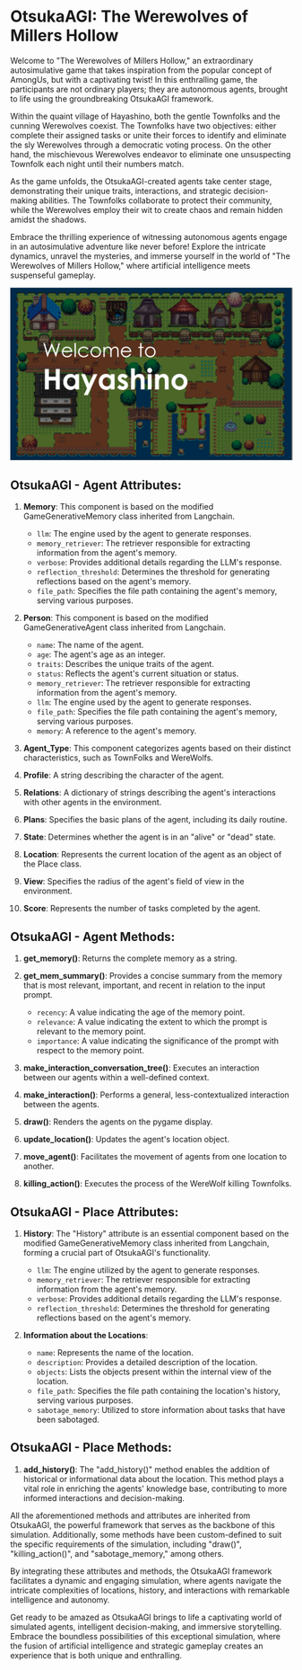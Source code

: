 # OtsukaAGI: The Werewolves of Millers Hollow

Welcome to "The Werewolves of Millers Hollow," an extraordinary autosimulative game that takes inspiration from the popular concept of AmongUs, but with a captivating twist! In this enthralling game, the participants are not ordinary players; they are autonomous agents, brought to life using the groundbreaking OtsukaAGI framework.

Within the quaint village of Hayashino, both the gentle Townfolks and the cunning Werewolves coexist. The Townfolks have two objectives: either complete their assigned tasks or unite their forces to identify and eliminate the sly Werewolves through a democratic voting process. On the other hand, the mischievous Werewolves endeavor to eliminate one unsuspecting Townfolk each night until their numbers match.

As the game unfolds, the OtsukaAGI-created agents take center stage, demonstrating their unique traits, interactions, and strategic decision-making abilities. The Townfolks collaborate to protect their community, while the Werewolves employ their wit to create chaos and remain hidden amidst the shadows.

Embrace the thrilling experience of witnessing autonomous agents engage in an autosimulative adventure like never before! Explore the intricate dynamics, unravel the mysteries, and immerse yourself in the world of "The Werewolves of Millers Hollow," where artificial intelligence meets suspenseful gameplay.

<img src = "/static/env.png">

## OtsukaAGI - Agent Attributes:

1. **Memory**: This component is based on the modified GameGenerativeMemory class inherited from Langchain.
   - `llm`: The engine used by the agent to generate responses.
   - `memory_retriever`: The retriever responsible for extracting information from the agent's memory.
   - `verbose`: Provides additional details regarding the LLM's response.
   - `reflection_threshold`: Determines the threshold for generating reflections based on the agent's memory.
   - `file_path`: Specifies the file path containing the agent's memory, serving various purposes.

2. **Person**: This component is based on the modified GameGenerativeAgent class inherited from Langchain.
   - `name`: The name of the agent.
   - `age`: The agent's age as an integer.
   - `traits`: Describes the unique traits of the agent.
   - `status`: Reflects the agent's current situation or status.
   - `memory_retriever`: The retriever responsible for extracting information from the agent's memory.
   - `llm`: The engine used by the agent to generate responses.
   - `file_path`: Specifies the file path containing the agent's memory, serving various purposes.
   - `memory`: A reference to the agent's memory.

3. **Agent_Type**: This component categorizes agents based on their distinct characteristics, such as TownFolks and WereWolfs.

4. **Profile**: A string describing the character of the agent.

5. **Relations**: A dictionary of strings describing the agent's interactions with other agents in the environment.

6. **Plans**: Specifies the basic plans of the agent, including its daily routine.

7. **State**: Determines whether the agent is in an "alive" or "dead" state.

8. **Location**: Represents the current location of the agent as an object of the Place class.

9. **View**: Specifies the radius of the agent's field of view in the environment.

10. **Score**: Represents the number of tasks completed by the agent.

## OtsukaAGI - Agent Methods:

1. **get_memory()**: Returns the complete memory as a string.

2. **get_mem_summary()**: Provides a concise summary from the memory that is most relevant, important, and recent in relation to the input prompt.
   - `recency`: A value indicating the age of the memory point.
   - `relevance`: A value indicating the extent to which the prompt is relevant to the memory point.
   - `importance`: A value indicating the significance of the prompt with respect to the memory point.

3. **make_interaction_conversation_tree()**: Executes an interaction between our agents within a well-defined context.

4. **make_interaction()**: Performs a general, less-contextualized interaction between the agents.

5. **draw()**: Renders the agents on the pygame display.

6. **update_location()**: Updates the agent's location object.

7. **move_agent()**: Facilitates the movement of agents from one location to another.

8. **killing_action()**: Executes the process of the WereWolf killing Townfolks.


## OtsukaAGI - Place Attributes:

1. **History**: The "History" attribute is an essential component based on the modified GameGenerativeMemory class inherited from Langchain, forming a crucial part of OtsukaAGI's functionality.
   - `llm`: The engine utilized by the agent to generate responses.
   - `memory_retriever`: The retriever responsible for extracting information from the agent's memory.
   - `verbose`: Provides additional details regarding the LLM's response.
   - `reflection_threshold`: Determines the threshold for generating reflections based on the agent's memory.

2. **Information about the Locations**:
   - `name`: Represents the name of the location.
   - `description`: Provides a detailed description of the location.
   - `objects`: Lists the objects present within the internal view of the location.
   - `file_path`: Specifies the file path containing the location's history, serving various purposes.
   - `sabotage_memory`: Utilized to store information about tasks that have been sabotaged.

## OtsukaAGI - Place Methods:

1. **add_history()**: The "add_history()" method enables the addition of historical or informational data about the location. This method plays a vital role in enriching the agents' knowledge base, contributing to more informed interactions and decision-making.

All the aforementioned methods and attributes are inherited from OtsukaAGI, the powerful framework that serves as the backbone of this simulation. Additionally, some methods have been custom-defined to suit the specific requirements of the simulation, including "draw()", "killing_action()", and "sabotage_memory," among others.

By integrating these attributes and methods, the OtsukaAGI framework facilitates a dynamic and engaging simulation, where agents navigate the intricate complexities of locations, history, and interactions with remarkable intelligence and autonomy.

Get ready to be amazed as OtsukaAGI brings to life a captivating world of simulated agents, intelligent decision-making, and immersive storytelling. Embrace the boundless possibilities of this exceptional simulation, where the fusion of artificial intelligence and strategic gameplay creates an experience that is both unique and enthralling.



